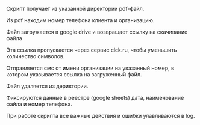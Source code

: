Скрипт получает из указанной директории pdf-файл.

Из pdf находим номер телефона клиента и организацию.

Файл загружается в google drive и возвращает ссылку на скачивание файла

Эта ссылка пропускается через сервис clck.ru, чтобы уменьшить количество символов.

Отправляется смс от имени организации на указанный номер, в котором указывается ссылка на загруженный файл.

Файл удаляется из дериктории. 

Фиксируются данные в реестре (google sheets) дата, наименование файла и номер телефона.

При работе скрипта все важные действия и ошибки улавливаются в log.
